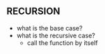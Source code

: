 ## RECURSION 
+ what is the base case?
+ what is the recursive case?
    + call the function by itself